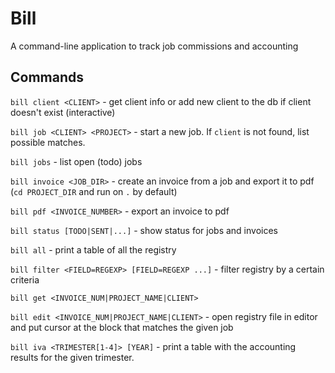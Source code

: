 # Bill

A command-line application to track job commissions and accounting

## Commands

`bill client <CLIENT>` - get client info or add new client to the db if client doesn't exist (interactive)

`bill job <CLIENT> <PROJECT>` - start a new job. If `client` is not found, list possible matches.

`bill jobs` - list open (todo) jobs

`bill invoice <JOB_DIR>` - create an invoice from a job and export it to pdf (`cd PROJECT_DIR` and run on `.` by default)

`bill pdf <INVOICE_NUMBER>` - export an invoice to pdf

`bill status [TODO|SENT|...]` - show status for jobs and invoices

`bill all` - print a table of all the registry

`bill filter <FIELD=REGEXP> [FIELD=REGEXP ...]` - filter registry by a certain criteria

`bill get <INVOICE_NUM|PROJECT_NAME|CLIENT>` 

`bill edit <INVOICE_NUM|PROJECT_NAME|CLIENT>` - open registry file in editor and put cursor at the block that matches the given job

`bill iva <TRIMESTER[1-4]> [YEAR]` - print a table with the accounting results for the given trimester.

